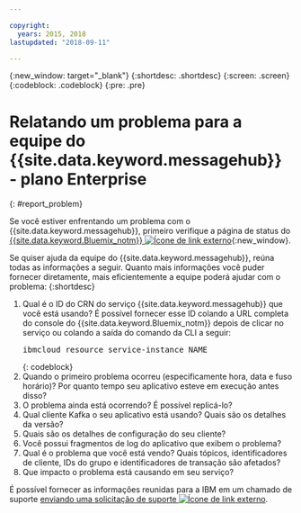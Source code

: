 ```yaml
---

copyright:
  years: 2015, 2018
lastupdated: "2018-09-11"

---
```


{:new_window: target="_blank"}
{:shortdesc: .shortdesc}
{:screen: .screen}
{:codeblock: .codeblock}
{:pre: .pre}

# Relatando um problema para a equipe do {{site.data.keyword.messagehub}} - plano Enterprise
{: #report_problem}

Se você estiver enfrentando um problema com o {{site.data.keyword.messagehub}}, primeiro
verifique a página de status do [{{site.data.keyword.Bluemix_notm}}
![Ícone de link externo](../../icons/launch-glyph.svg "Ícone de link externo")](https://console.bluemix.net/status){:new_window}.

Se quiser ajuda da equipe do {{site.data.keyword.messagehub}}, reúna todas as informações a seguir. Quanto mais informações você puder fornecer diretamente, mais eficientemente a equipe poderá ajudar com o problema:
{:shortdesc}

1. Qual é o ID do CRN do serviço {{site.data.keyword.messagehub}} que você está usando?  É possível fornecer esse ID colando a URL
completa do console do {{site.data.keyword.Bluemix_notm}} depois de clicar no
serviço ou colando a saída do comando da CLI a seguir:<br/>
   <pre class="pre">
   ibmcloud resource service-instance NAME
   </pre>
	{: codeblock}
2. Quando o primeiro problema ocorreu (especificamente hora, data e fuso horário)?
   Por quanto tempo
seu aplicativo esteve em execução antes disso?
3. O problema ainda está ocorrendo? É possível replicá-lo?
4. Qual cliente Kafka o seu aplicativo está usando? Quais são os detalhes da versão?
5. Quais são os detalhes de configuração do seu cliente?
6. Você possui fragmentos de log do aplicativo que exibem o problema?
7. Qual é o problema que você está vendo? Quais tópicos, identificadores de cliente, IDs do grupo e identificadores de
transação são afetados?
8. Que impacto o problema está causando em seu serviço?

É possível fornecer as informações reunidas para a IBM em um chamado de suporte [enviando uma solicitação
de suporte ![Ícone de link externo](../../icons/launch-glyph.svg "Ícone de link externo")](/docs/get-support/howtogetsupport.html#open-ticket).










